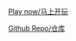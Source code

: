 [Play now/马上开玩](https://summonhim.github.io/april-bang-dream-2022-mirror/artemis.html)

[Github Repo/仓库](https://github.com/SummonHIM/april-bang-dream-2022-mirror/blob/gh-pages)